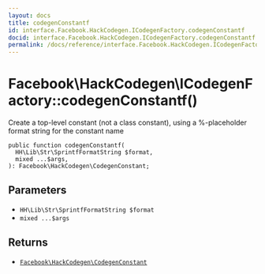 ```yaml
---
layout: docs
title: codegenConstantf
id: interface.Facebook.HackCodegen.ICodegenFactory.codegenConstantf
docid: interface.Facebook.HackCodegen.ICodegenFactory.codegenConstantf
permalink: /docs/reference/interface.Facebook.HackCodegen.ICodegenFactory.codegenConstantf.md
---
```

# Facebook\\HackCodegen\\ICodegenFactory::codegenConstantf()




Create a top-level constant (not a class constant), using a %-placeholder
format string for the constant name




``` Hack
public function codegenConstantf(
  HH\Lib\Str\SprintfFormatString $format,
  mixed ...$args,
): Facebook\HackCodegen\CodegenConstant;
```




## Parameters




- ` HH\Lib\Str\SprintfFormatString $format `
- ` mixed ...$args `




## Returns




+ [` Facebook\HackCodegen\CodegenConstant `](<class.Facebook.HackCodegen.CodegenConstant.md>)
